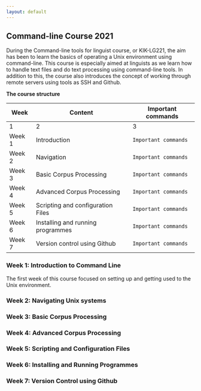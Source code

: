 ```yaml
---
layout: default
---
```


## Command-line Course 2021
During the Command-line tools for linguist course, or KIK-LG221, the aim has been to learn the basics of operating a Unix 
environment using command-line. This course is especially aimed at linguists as we learn how to handle text files and do text processing using command-line tools. In addition to this, the course also introduces the concept of working through remote servers using tools as SSH and Github.   


**The course structure**


Week | Content | Important commands 
--- | --- | ---
1 | 2 | 3 
Week 1 | Introduction | `Important commands` 
Week 2 | Navigation | `Important commands` 
Week 3 | Basic Corpus Processing | `Important commands` 
Week 4 | Advanced Corpus Processing | `Important commands` 
Week 5 | Scripting and configuration Files | `Important commands`
Week 6 | Installing and running programmes | `Important commands` 
Week 7 | Version control using Github | `Important commands` 


### **Week 1:** Introduction to Command Line
The first week of this course focused on setting up and getting used to the Unix environment. 


### **Week 2:** Navigating Unix systems

### **Week 3:** Basic Corpus Processing

### **Week 4:** Advanced Corpus Processing

### **Week 5:** Scripting and Configuration Files

### **Week 6:** Installing and Running Programmes

### **Week 7:** Version Control using Github
